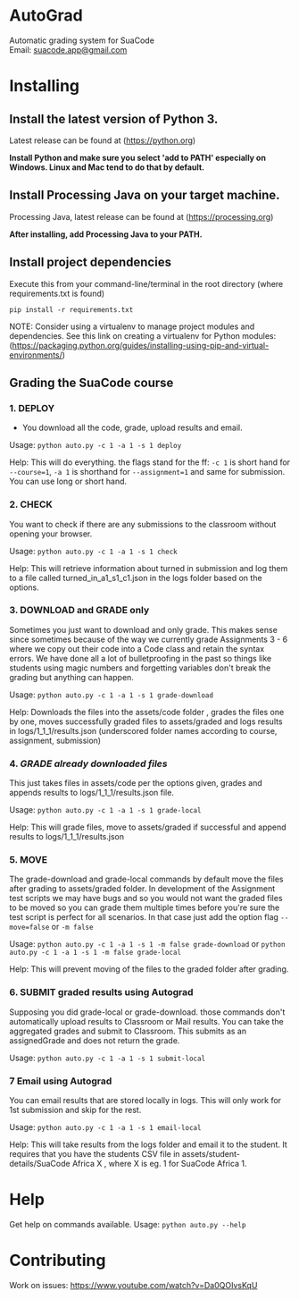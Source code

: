 # AutoGrad
Automatic grading system for SuaCode   
Email: suacode.app@gmail.com
 
 
# Installing

## Install the latest version of Python 3. 
Latest release can be found at (https://python.org)

**Install Python and make sure you select 'add to PATH' especially on Windows. Linux and Mac tend to do that by default.**

## Install Processing Java on your target machine. 
Processing Java, latest release can be found at (https://processing.org)

**After installing, add Processing Java to your PATH.**

## Install project dependencies
Execute this from your command-line/terminal in the root directory (where requirements.txt is found)

```pip install -r requirements.txt```

NOTE: Consider using a virtualenv to manage project modules and dependencies. See this link on creating a virtualenv for Python modules: (https://packaging.python.org/guides/installing-using-pip-and-virtual-environments/)

## Grading the SuaCode course

### 1. DEPLOY
- You download all the code, grade, upload results and email.

Usage: `python auto.py -c 1 -a 1 -s 1 deploy`

Help: This will do everything. the flags stand for the ff:
`-c 1` is short hand for `--course=1`, `-a 1` is shorthand for `--assignment=1` and same for submission. You can use long or short hand. 

### 2. CHECK
You want to check if there are any submissions to the classroom without opening your browser.

Usage: `python auto.py -c 1 -a 1 -s 1 check`

Help: This will retrieve information about turned in submission and log them to a file called turned_in_a1_s1_c1.json in the logs folder based on the options.

### 3. DOWNLOAD and GRADE only
Sometimes you just want to download and only grade. This makes sense since sometimes because of the way we currently grade Assignments 3 - 6 where we copy out their code into a Code class and retain the syntax errors.
We have done all a lot of bulletproofing in the past so things like students using magic numbers and forgetting variables don't break the grading but anything can happen.

Usage: `python auto.py -c 1 -a 1 -s 1 grade-download`

Help: Downloads the files into the assets/code folder , grades the files one by one, moves successfully graded files to assets/graded and logs results in logs/1_1_1/results.json (underscored folder names according to course, assignment, submission)

### 4. *GRADE already downloaded files*
This just takes files in assets/code per the options given, grades and appends results to logs/1_1_1/results.json file.

Usage: `python auto.py -c 1 -a 1 -s 1 grade-local`

Help: This will grade files, move to assets/graded if successful and append results to logs/1_1_1/results.json

### 5. MOVE
The grade-download and grade-local commands by default move the files after grading to assets/graded folder. In development of the Assignment test scripts we may have bugs and so you would not want the graded files to be moved so you can grade them multiple times before you're sure the test script is perfect for all scenarios. In that case just add the option flag `--move=false` or `-m false`

Usage: `python auto.py -c 1 -a 1 -s 1 -m false grade-download` or  `python auto.py -c 1 -a 1 -s 1 -m false grade-local`

Help: This will prevent moving of the files to the graded folder after grading.

### 6. SUBMIT graded results using Autograd
Supposing you did grade-local or grade-download. those commands don't automatically upload results to Classroom or Mail results. You can take the aggregated grades and submit to Classroom. This submits as an assignedGrade and does not return the grade.

Usage: `python auto.py -c 1 -a 1 -s 1 submit-local`

### 7 Email using Autograd
You can email results that are stored locally in logs. This will only work for 1st submission and skip for the rest.

Usage: `python auto.py -c 1 -a 1 -s 1 email-local`

Help: This will take results from the logs folder and email it to the student.
It requires that you have the students CSV file in assets/student-details/SuaCode Africa X , where X is eg. 1 for SuaCode Africa 1.

# Help
Get help on commands available.
Usage: `python auto.py --help`

# Contributing 
Work on issues: https://www.youtube.com/watch?v=Da0QOIvsKqU

